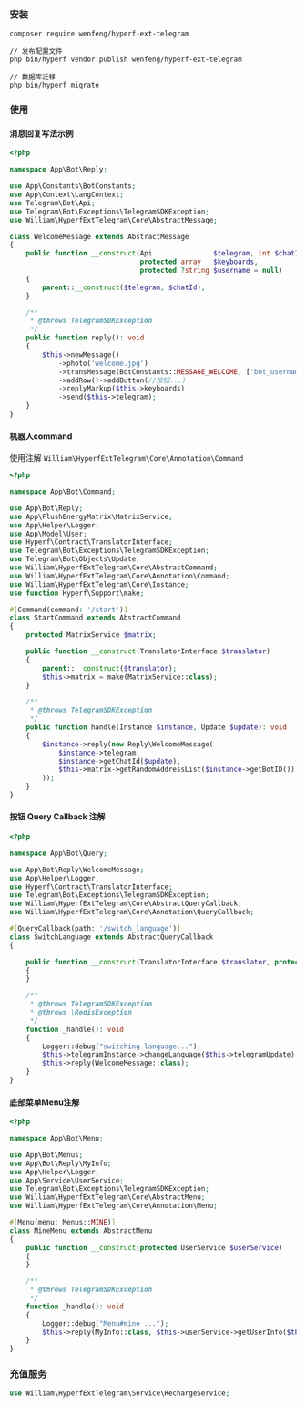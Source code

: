 ### 安装
```
composer require wenfeng/hyperf-ext-telegram

// 发布配置文件
php bin/hyperf vendor:publish wenfeng/hyperf-ext-telegram

// 数据库迁移
php bin/hyperf migrate
```
### 使用
#### 消息回复写法示例
````php
<?php

namespace App\Bot\Reply;

use App\Constants\BotConstants;
use App\Context\LangContext;
use Telegram\Bot\Api;
use Telegram\Bot\Exceptions\TelegramSDKException;
use William\HyperfExtTelegram\Core\AbstractMessage;

class WelcomeMessage extends AbstractMessage
{
    public function __construct(Api               $telegram, int $chatId,
                                protected array   $keyboards,
                                protected ?string $username = null)
    {
        parent::__construct($telegram, $chatId);
    }

    /**
     * @throws TelegramSDKException
     */
    public function reply(): void
    {
        $this->newMessage()
            ->photo('welcome.jpg')
            ->transMessage(BotConstants::MESSAGE_WELCOME, ['bot_username' => $this->username ?? ""])
            ->addRow()->addButton(//按钮...)
            ->replyMarkup($this->keyboards)
            ->send($this->telegram);
    }
}
````
#### 机器人command
使用注解
``` William\HyperfExtTelegram\Core\Annotation\Command ```
````php
<?php

namespace App\Bot\Command;

use App\Bot\Reply;
use App\FlushEnergyMatrix\MatrixService;
use App\Helper\Logger;
use App\Model\User;
use Hyperf\Contract\TranslatorInterface;
use Telegram\Bot\Exceptions\TelegramSDKException;
use Telegram\Bot\Objects\Update;
use William\HyperfExtTelegram\Core\AbstractCommand;
use William\HyperfExtTelegram\Core\Annotation\Command;
use William\HyperfExtTelegram\Core\Instance;
use function Hyperf\Support\make;

#[Command(command: '/start')]
class StartCommand extends AbstractCommand
{
    protected MatrixService $matrix;

    public function __construct(TranslatorInterface $translator)
    {
        parent::__construct($translator);
        $this->matrix = make(MatrixService::class);
    }

    /**
     * @throws TelegramSDKException
     */
    public function handle(Instance $instance, Update $update): void
    {
        $instance->reply(new Reply\WelcomeMessage(
            $instance->telegram,
            $instance->getChatId($update),
            $this->matrix->getRandomAddressList($instance->getBotID()),
        ));
    }
}
````
#### 按钮 Query Callback 注解
````php
<?php

namespace App\Bot\Query;

use App\Bot\Reply\WelcomeMessage;
use App\Helper\Logger;
use Hyperf\Contract\TranslatorInterface;
use Telegram\Bot\Exceptions\TelegramSDKException;
use William\HyperfExtTelegram\Core\AbstractQueryCallback;
use William\HyperfExtTelegram\Core\Annotation\QueryCallback;

#[QueryCallback(path: '/switch_language')]
class SwitchLanguage extends AbstractQueryCallback
{

    public function __construct(TranslatorInterface $translator, protected MatrixService $matrix)
    {
    }

    /**
     * @throws TelegramSDKException
     * @throws \RedisException
     */
    function _handle(): void
    {
        Logger::debug("switching language...");
        $this->telegramInstance->changeLanguage($this->telegramUpdate);
        $this->reply(WelcomeMessage::class);
    }
}
````
#### 底部菜单Menu注解
````php
<?php

namespace App\Bot\Menu;

use App\Bot\Menus;
use App\Bot\Reply\MyInfo;
use App\Helper\Logger;
use App\Service\UserService;
use Telegram\Bot\Exceptions\TelegramSDKException;
use William\HyperfExtTelegram\Core\AbstractMenu;
use William\HyperfExtTelegram\Core\Annotation\Menu;

#[Menu(menu: Menus::MINE)]
class MineMenu extends AbstractMenu
{
    public function __construct(protected UserService $userService)
    {
    }

    /**
     * @throws TelegramSDKException
     */
    function _handle(): void
    {
        Logger::debug("Menu#mine ...");
        $this->reply(MyInfo::class, $this->userService->getUserInfo($this->telegramInstance->getCurrentUser()));
    }
}
````


### 充值服务
````php
use William\HyperfExtTelegram\Service\RechargeService;
````
